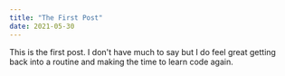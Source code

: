 ```yaml
---
title: "The First Post"
date: 2021-05-30
---
```



This is the first post. I don't have much to say but I do feel great getting back into a routine and making the time to learn code again.
